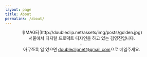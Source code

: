 ```yaml
---
layout: page
title: About
permalink: /about/
---
```

<div style="text-align:center">
![IMAGE](http://doubleclip.net/assets/img/posts/golden.jpg)
<br>
서울에서 디지털 프로덕트 디자인을 하고 있는 김영진입니다.<br>
…<br>
아무쪼록 일 있으면 <a href="mailto:doubleclipnet@gmail.com">doubleclipnet@gmail.com</a>으로 메일주세요.
</div>
